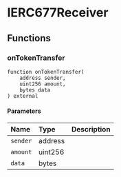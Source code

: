 # IERC677Receiver

## Functions

### onTokenTransfer

```solidity
function onTokenTransfer(
    address sender,
    uint256 amount,
    bytes data
) external
```

#### Parameters

| Name | Type | Description |
| :--- | :--- | :---------- |
| `sender` | address |  |
| `amount` | uint256 |  |
| `data` | bytes |  |

